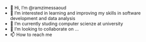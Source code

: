 - 👋 Hi, I’m @ramzimessaoud
- 👀 I’m interested in learning and improving my skills in software development and data analysis
- 🌱 I’m currently studing computer scienze at university 
- 💞️ I’m looking to collaborate on ...
- 📫 How to reach me

<!---
ramzimessaoud/ramzimessaoud is a ✨ special ✨ repository because its `README.md` (this file) appears on your GitHub profile.
You can click the Preview link to take a look at your changes.
--->
